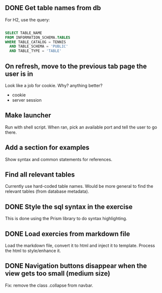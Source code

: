 ## DONE Get table names from db

For H2, use the query:

```sql

SELECT TABLE_NAME
FROM INFORMATION_SCHEMA.TABLES
WHERE TABLE_CATALOG = TENNIS
  AND TABLE_SCHEMA = 'PUBLIC'
  AND TABLE_TYPE = 'TABLE'
```

## On refresh, move to the previous tab page the user is in
Look like a job for cookie. Why? anything better?
- cookie
- server session

## Make launcher
Run with shell script.
When ran, pick an available port and tell the user to go there.

## Add a section for examples
Show syntax and common statements for references.

## Find all relevant tables
Currently use hard-coded table names.
Would be more general to find the relevant tables (from database metadata).

## DONE Style the sql syntax in the exercise
This is done using the Prism library to do syntax highlighting.

## DONE Load exercies from markdown file
Load the markdown file, convert it to html and inject it to template.
Process the html to style/enhance it.

## DONE Navigation buttons disappear when the view gets too small (medium size)
Fix: remove the class .collapse from navbar.